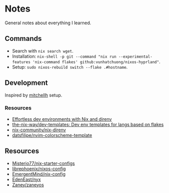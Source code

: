 # Notes

General notes about everything I learned.

## Commands

- Search with `nix search wget`.
- Installation: `nix-shell -p git --command "nix run --experimental-features 'nix-command flakes' github:vunhatchuong/nixos-hyprland"`.
- Setup: `sudo nixos-rebuild switch --flake .#hostname`.

## Development


Inspired by [mitchellh](https://github.com/mitchellh/nixos-config/) setup.

### Resources

- [Effortless dev environments with Nix and direnv](https://determinate.systems/posts/nix-direnv/)
- [the-nix-way/dev-templates: Dev env templates for langs based on flakes](https://github.com/the-nix-way/dev-templates)
- [nix-community/nix-direnv](https://github.com/nix-community/nix-direnv)
- [datsfilipe/nvim-colorscheme-template](https://github.com/datsfilipe/nvim-colorscheme-template)

## Resources

- [Misterio77/nix-starter-configs](https://github.com/Misterio77/nix-starter-configs)
- [librephoenix/nixos-config](https://gitlab.com/librephoenix/nixos-config)
- [EmergentMind/nix-config](https://github.com/EmergentMind/nix-config)
- [EdenEast/nyx](https://github.com/EdenEast/nyx)
- [Zaney/zaneyos](https://gitlab.com/Zaney/zaneyos)
